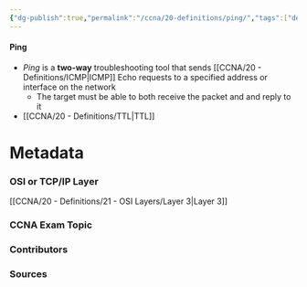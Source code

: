 ```yaml
---
{"dg-publish":true,"permalink":"/ccna/20-definitions/ping/","tags":["defs_ccna"]}
---
```


#### Ping
- *Ping* is a **two-way** troubleshooting tool that sends [[CCNA/20 - Definitions/ICMP\|ICMP]] Echo requests to a specified address or interface on the network
	- The target must be able to both receive the packet and and reply to it
- [[CCNA/20 - Definitions/TTL\|TTL]] 

# Metadata
### OSI or TCP/IP Layer
[[CCNA/20 - Definitions/21 - OSI Layers/Layer 3\|Layer 3]]
### CCNA Exam Topic

### Contributors

### Sources

